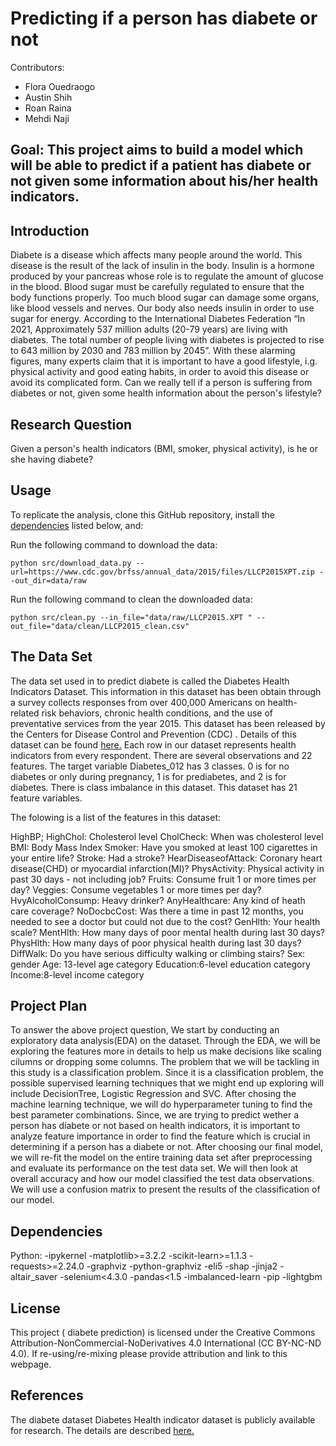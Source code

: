 # Predicting if a person has diabete or not

Contributors:  
- Flora Ouedraogo
- Austin Shih
- Roan Raina
- Mehdi Naji
## Goal: This project aims to build a model which will be able to predict if a patient has diabete or not given some information about his/her health indicators.

## Introduction

Diabete is a disease which affects many people around the world. This disease is the result of the lack of insulin in the body. Insulin is a hormone produced by your pancreas whose role is to regulate the amount of glucose in the blood. Blood sugar must be carefully regulated to ensure that the body functions properly. Too much blood sugar can damage some organs, like blood vessels and nerves. Our body also needs insulin in order to use sugar for energy. According to the International Diabetes Federation “In 2021, Approximately 537 million adults (20-79 years) are living with diabetes. The total number of people living with diabetes is projected to rise to 643 million by 2030 and 783 million by 2045”.
With these alarming figures, many experts claim that it is important to have a good  lifestyle, i.g. physical activity and good eating habits, in order to avoid this disease or avoid its complicated form. Can we really tell if a person is suffering from diabetes or not, given some health information about the person's lifestyle?

## Research Question 

Given a person's health indicators (BMI, smoker, physical activity), is he or she having diabete?

## Usage

To replicate the analysis, clone this GitHub repository, install the [dependencies](#dependencies) listed below, and:

Run the following command to download the data:
```
python src/download_data.py --url=https://www.cdc.gov/brfss/annual_data/2015/files/LLCP2015XPT.zip --out_dir=data/raw
```

Run the following command to clean the downloaded data:

```
python src/clean.py --in_file="data/raw/LLCP2015.XPT " --out_file="data/clean/LLCP2015_clean.csv"
```
## The Data Set

The data set used in to predict diabete is called the Diabetes Health Indicators Dataset. This information in this dataset has been obtain through a survey collects responses from over 400,000 Americans on health-related risk behaviors, chronic health conditions, and the use of preventative services from the year 2015.  This dataset has been released by the Centers for Disease Control and Prevention (CDC) . Details of this dataset can be found [here.](https://www.cdc.gov/brfss/annual_data/annual_2015.html)
Each row in our dataset represents health indicators from every respondent. There are several observations and 22 features. The target variable Diabetes_012 has 3 classes. 0 is for no diabetes or only during pregnancy, 1 is for prediabetes, and 2 is for diabetes. There is class imbalance in this dataset. This dataset has 21 feature variables.

The folowing is a list of the features in this dataset:

HighBP; 
HighChol: Cholesterol level
CholCheck: When was cholesterol level
BMI: Body Mass Index
Smoker: Have you smoked at least 100 cigarettes in your entire life? 
Stroke: Had a stroke?
HearDiseaseofAttack: Coronary heart disease(CHD) or myocardial infarction(MI)?
PhysActivity: Physical activity in past 30 days - not including job?
Fruits: Consume fruit 1 or more times per day?
Veggies: Consume vegetables 1 or more times per day?
HvyAlcoholConsump: Heavy drinker?
AnyHealthcare: Any kind of heath care coverage?
NoDocbcCost: Was there a time in past 12 months, you needed to see a doctor but could not due to the cost?
GenHlth: Your health scale?
MentHlth: How many days of poor mental health during last 30 days?
PhysHlth: How many days of poor physical health during last 30 days?
DiffWalk: Do you have serious difficulty walking or climbing stairs?
Sex: gender 
Age: 13-level age category
Education:6-level education category
Income:8-level income category

## Project Plan

To answer the above project question, We start by conducting an exploratory data analysis(EDA) on the dataset. Through the EDA, we will be exploring the features more in details to help us make decisions like scaling cilumns or dropping some columns. The problem that we will be tackling in this study is a classification problem. Since it is a classification problem, the possible supervised learning techniques that we might end up exploring will include DecisionTree, Logistic Regression and SVC. After chosing the machine learning technique, we will do hyperparameter tuning to find the best parameter combinations. Since, we are trying to predict wether a person has diabete or not based on health indicators, it is important to analyze feature importance in order to find the feature which is crucial in determining if a person has a diabete or not.
After choosing our final model, we will re-fit the model on the entire training data set after preprocessing and evaluate its performance on the test data set. We will then look at overall accuracy and how our model classified the test data observations. We will use a confusion matrix to present the results of the classification of our model.

## Dependencies

Python:
-ipykernel
-matplotlib>=3.2.2
-scikit-learn>=1.1.3
-requests>=2.24.0
-graphviz
-python-graphviz
-eli5
-shap
-jinja2
-altair_saver
-selenium<4.3.0
-pandas<1.5
-imbalanced-learn
-pip
-lightgbm

## License 

This project ( diabete prediction) is  licensed under the Creative Commons Attribution-NonCommercial-NoDerivatives 4.0 International (CC BY-NC-ND 4.0). If re-using/re-mixing please provide attribution and link to this webpage.
## References

The diabete dataset Diabetes Health indicator dataset is publicly available for research. The details are described [here.](https://www.cdc.gov/brfss/annual_data/annual_2015.html)
